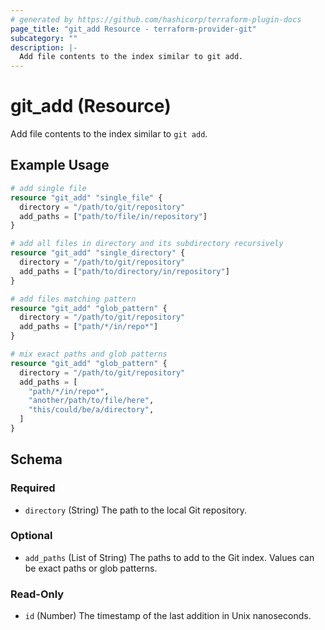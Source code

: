 ```yaml
---
# generated by https://github.com/hashicorp/terraform-plugin-docs
page_title: "git_add Resource - terraform-provider-git"
subcategory: ""
description: |-
  Add file contents to the index similar to git add.
---
```


# git_add (Resource)

Add file contents to the index similar to `git add`.

## Example Usage

```terraform
# add single file
resource "git_add" "single_file" {
  directory = "/path/to/git/repository"
  add_paths = ["path/to/file/in/repository"]
}

# add all files in directory and its subdirectory recursively
resource "git_add" "single_directory" {
  directory = "/path/to/git/repository"
  add_paths = ["path/to/directory/in/repository"]
}

# add files matching pattern
resource "git_add" "glob_pattern" {
  directory = "/path/to/git/repository"
  add_paths = ["path/*/in/repo*"]
}

# mix exact paths and glob patterns
resource "git_add" "glob_pattern" {
  directory = "/path/to/git/repository"
  add_paths = [
    "path/*/in/repo*",
    "another/path/to/file/here",
    "this/could/be/a/directory",
  ]
}
```

<!-- schema generated by tfplugindocs -->
## Schema

### Required

- `directory` (String) The path to the local Git repository.

### Optional

- `add_paths` (List of String) The paths to add to the Git index. Values can be exact paths or glob patterns.

### Read-Only

- `id` (Number) The timestamp of the last addition in Unix nanoseconds.


